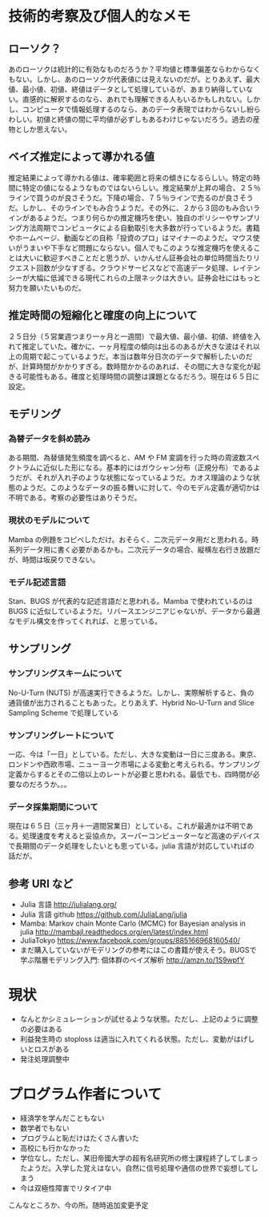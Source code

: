# 技術的考察及び個人的なメモ
## ローソク？
  あのローソクは統計的に有効なものだろうか？平均値と標準偏差ならわからなくもない。しかし、あのローソクが代表値には見えないのだが。とりあえず、最大値、最小値、初値、終値はデータとして処理しているが、あまり納得していない。直感的に解釈するのなら、あれでも理解できる人もいるかもしれない。しかし、コンピュータで情報処理するのなら、あのデータ表現ではわからないし紛らわしい。初値と終値の間に平均値が必ずしもあるわけじゃないだろう。過去の産物としか思えない。

## ベイズ推定によって導かれる値
  推定結果によって導かれる値は、確率範囲と将来の傾きになるらしい。特定の時間に特定の値になるようなものではないらしい。推定結果が上昇の場合、２５％ラインで買うのが良さそうだ。下降の場合、７５％ラインで売るのが良さそうだ。しかし、そのラインでもみ合うようだ。その外に、２から３回のもみ合いラインがあるようだ。つまり何らかの推定機巧を使い、独自のポリシーやサンプリング方法周期でコンピュータによる自動取引を大多数が行っているようだ。書籍やホームページ、動画などの自称「投資のプロ」はマイナーのようだ。マウス使いがうまいや下手など問題にならない。個人でもこのような推定機巧を使えることは大いに歓迎すべきことだと思うが、いかんせん証券会社の単位時間当たりリクエスト回数が少なすぎる。クラウドサービスなどで高速データ処理、レイテンシーが大幅に低減できる現代これらの上限ネックは大きい。証券会社にはもっと努力を願いたいものだ。

## 推定時間の短縮化と確度の向上について
  ２５日分（５営業週つまり一ヶ月と一週間）で最大値、最小値、初値、終値を入れて推定していた。確かに、一ヶ月程度の傾向は出るのあるが大きな波はそれ以上の周期で起こっているようだ。本当は数年分日次のデータで解析したいのだが、計算時間がかかりすぎる。数時間かかるのあれば、その間に大きな変化が起きる可能性もある。確度と処理時間の調整は課題となるだろう。現在は６５日に設定。

## モデリング
### 為替データを斜め読み
  ある期間、為替値発生頻度を調べると、AM や FM 変調を行った時の周波数スペクトラムに近似した形になる。基本的にはガウシャン分布（正規分布）であるようだが、それが入れ子のような状態になっているようだ。カオス理論のような状態のようだ。このようなデータの振る舞いに対して、今のモデル定義が適切かは不明である。考察の必要性はありそうだ。
### 現状のモデルについて
  Mamba の例題をコピペしただけ。おそらく、二次元データ用だと思われる。時系列データ用に書く必要があるかも。二次元データの場合、縦横左右行き放題だが、時間は坂戻りできない。
### モデル記述言語
  Stan、BUGS が代表的な記述言語だと思われる。Mamba で使われているのは BUGS に近似しているようだ。リバースエンジニアじゃないが、データから最適なモデル構文を作ってくれれば、と思っている。

## サンプリング
### サンプリングスキームについて
  No-U-Turn (NUTS) が高速実行できるようだ。しかし、実際解析すると、負の通貨値が出力されることもあった。とりあえず、Hybrid No-U-Turn and Slice Sampling Scheme で処理している
### サンプリングレートについて
  一応、今は「一日」としている。ただし、大きな変動は一日に三度ある。東京、ロンドンや西欧市場、ニューヨーク市場による変動と考えられる。サンプリング定義からするとその二倍以上のレートが必要と思われる。最低でも、四時間が必要なのだろうか。。。
### データ採集期間について
  現在は６５日（三ヶ月＋一週間営業日）としている。これが最適かは不明である。処理速度を考えると妥協点か。スーパーコンピューターなど高速のデバイスで長期間のデータ処理をしたいとも思っている。julia 言語が対応していればの話だが。

## 参考 URI など
  + Julia 言語  http://julialang.org/
  + Julia 言語 github https://github.com/JuliaLang/julia
  + Mamba: Markov chain Monte Carlo (MCMC) for Bayesian analysis in julia http://mambajl.readthedocs.org/en/latest/index.html
  + JuliaTokyo https://www.facebook.com/groups/885166968160540/
  + まだ購入していないがモデリングの参考にはこの書籍が使えそう。BUGSで学ぶ階層モデリング入門: 個体群のベイズ解析 http://amzn.to/1S9wpfY

# 現状
  + なんとかシミュレーションが試せるような状態。ただし、上記のように調整の必要はある
  + 利益発生時の stoploss は適当に入れてくれる状態。ただし、変動がはげしいとロスがある
  + 発注処理調整中

# プログラム作者について
  + 経済学を学んだこともない
  + 数学者でもない
  + プログラムと恥だけはたくさん書いた
  + 高校にも行かなかった
  + 学位なし。ただし、某旧帝國大学の超有名研究所の修士課程終了してしまったようだ。入学した覚えはない。自然に信号処理や通信の世界で妄想してしまう
  + 今は双極性障害でリタイア中

こんなところか、今の所。随時追加変更予定
